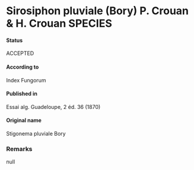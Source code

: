 Sirosiphon pluviale (Bory) P. Crouan & H. Crouan SPECIES
=======

#### Status
ACCEPTED

#### According to
Index Fungorum

#### Published in
Essai alg. Guadeloupe, 2 éd. 36 (1870)

#### Original name
Stigonema pluviale Bory

### Remarks
null